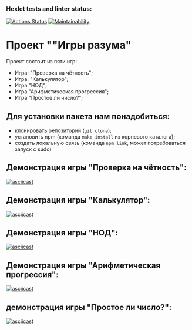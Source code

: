 ### Hexlet tests and linter status:
[![Actions Status](https://github.com/ksuan3/frontend-project-44/actions/workflows/hexlet-check.yml/badge.svg)](https://github.com/ksuan3/frontend-project-44/actions)
[![Maintainability](https://api.codeclimate.com/v1/badges/bed91d9ccb81a6b8cef0/maintainability)](https://codeclimate.com/github/ksuan3/frontend-project-44/maintainability)

# Проект ""Игры разума"
Проект состоит из пяти игр:
- Игра: "Проверка на чётность";
- Игра: "Калькулятор";
- Игра "НОД";
- Игра "Арифметическая прогрессия";
- Игра "Простое ли число?";

## Для установки пакета нам понадобиться:
- клонировать репозиторий (`git clone`);
- установить npm (команда `make install` из корневого каталога);
- создать локальную связь (команда `npm link`, может потребоваться запуск с sudo)
## Демонстрация игры "Проверка на чётность": 
[![asciicast](https://asciinema.org/a/VH6ONozZ7B1yYbx1BUPw0xabj.svg)](https://asciinema.org/a/VH6ONozZ7B1yYbx1BUPw0xabj)
## Демонстрация игры "Калькулятор":
[![asciicast](https://asciinema.org/a/pzZQuDQqtRUCLCxMDEzLXP06w.svg)](https://asciinema.org/a/pzZQuDQqtRUCLCxMDEzLXP06w)
## Демонстрация игры "НОД":
[![asciicast](https://asciinema.org/a/gBKyv0ABIPIxonm2oG472fwWF.svg)](https://asciinema.org/a/gBKyv0ABIPIxonm2oG472fwWF)
## Демонстрация игры "Арифметическая прогрессия": 
[![asciicast](https://asciinema.org/a/ZVoE2MS46iiwZsgTAFilLvvnX.svg)](https://asciinema.org/a/ZVoE2MS46iiwZsgTAFilLvvnX)
## демонстрация игры "Простое ли число?":
[![asciicast](https://asciinema.org/a/h8baHyAZU36Lkt5y8OupZPbNa.svg)](https://asciinema.org/a/h8baHyAZU36Lkt5y8OupZPbNa)

